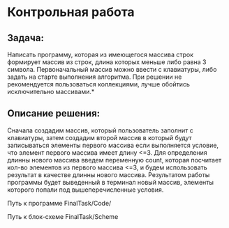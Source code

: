 # Контрольная работа

## Задача:

Написать программу, которая из имеющегося массива строк формирует массив из строк, длина которых меньше либо равна 3 символа. Первоначальный массив можно ввести с клавиатуры, либо задать на старте выполнения алгоритма. При решении не рекомендуется пользоваться коллекциями, лучше обойтись исключительно массивами.*

## Описание решения:
Сначала создадим массив, который пользователь заполнит с клавиатуры, затем создадим второй массив в который будут записываться элементы первого массива если выполняется условие, что элемент первого массива имеет длину <=3. Для определения длинны нового массива введем переменную count, которая посчитает кол-во элементов из первого массива <=3, и будем использовать результат в качестве длинны нового массива. Результатом работы программы будет выведенный в терминал новый массив, элементы которого попали под вышеперечисленные условия.

Путь к программе FinalTask/Code/

Путь к блок-схеме FinalTask/Scheme